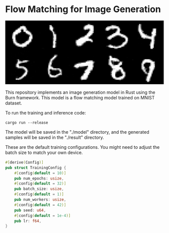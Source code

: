 # Flow Matching for Image Generation

![alt text](./plot/sample.png)

This repository implements an image generation model in Rust using the Burn framework. This model is a flow matching model trained on MNIST dataset. 

To run the training and inference code: 

```
cargo run --release
```

The model will be saved in the "./model" directory, and the generated samples will be saved in the "./result" directory.

These are the default training configurations. You might need to adjust the batch size to match your own device.

```Rust
#[derive(Config)]
pub struct TrainingConfig {
    #[config(default = 10)]
    pub num_epochs: usize,
    #[config(default = 32)]
    pub batch_size: usize,
    #[config(default = 1)]
    pub num_workers: usize,
    #[config(default = 42)]
    pub seed: u64,
    #[config(default = 1e-4)]
    pub lr: f64,
}
```
